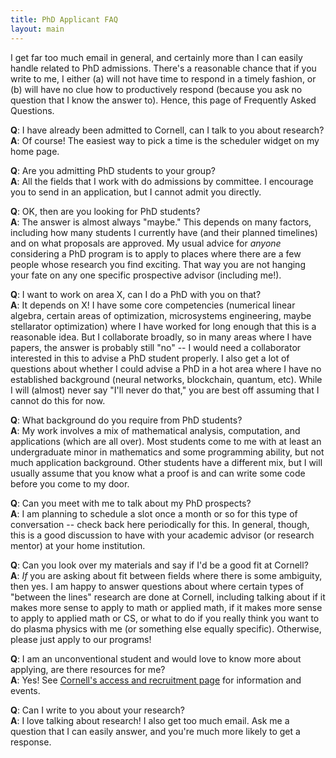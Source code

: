 ```yaml
---
title: PhD Applicant FAQ
layout: main
---
```


I get far too much email in general, and certainly more than I can
easily handle related to PhD admissions.  There's a reasonable chance
that if you write to me, I either (a) will not have time to respond in
a timely fashion, or (b) will have no clue how to productively respond
(because you ask no question that I know the answer to).  Hence, this
page of Frequently Asked Questions.

**Q**: I have already been admitted to Cornell, can I talk to you
about research?  
**A**: Of course!  The easiest way to pick a time is the scheduler
widget on my home page.

**Q**: Are you admitting PhD students to your group?  
**A**: All the fields that I work with do admissions by committee.  I
encourage you to send in an application, but I cannot admit you directly.

**Q**: OK, then are you looking for PhD students?  
**A**: The answer is almost always "maybe."  This depends on many
factors, including how many students I currently have (and their
planned timelines) and on what proposals are approved.  My usual
advice for *anyone* considering a PhD program is to apply to places
where there are a few people whose research you find exciting.
That way you are not hanging your fate on any one specific prospective
advisor (including me!).

**Q**: I want to work on area X, can I do a PhD with you on that?  
**A**: It depends on X!  I have some core competencies (numerical
linear algebra, certain areas of optimization, microsystems
engineering, maybe stellarator optimization) where I have worked for
long enough that this is a reasonable idea.  But I collaborate broadly, so
in many areas where I have papers, the answer is probably still "no"
-- I would need a collaborator interested in this to advise a PhD
student properly.  I also get a lot of questions about whether I could
advise a PhD in a hot area where I have no established background
(neural networks, blockchain, quantum, etc).  While I will (almost)
never say "I'll never do that," you are best off assuming that I
cannot do this for now.

**Q**: What background do you require from PhD students?  
**A**: My work involves a mix of mathematical analysis, computation,
and applications (which are all over).  Most students come to me with
at least an undergraduate minor in mathematics and some programming
ability, but not much application background.  Other students have a
different mix, but I will usually assume that you know what a proof is
and can write some code before you come to my door.

**Q**: Can you meet with me to talk about my PhD prospects?  
**A**: I am planning to schedule a slot once a month or so for this
type of conversation -- check back here periodically for this.  In
general, though, this is a good discussion to have with your academic
advisor (or research mentor) at your home institution.

**Q**: Can you look over my materials and say if I'd be a good fit at
Cornell?  
**A**: *If* you are asking about fit between fields where there is
some ambiguity, then yes.  I am happy to answer questions about where
certain types of "between the lines" research are done at Cornell,
including talking about if it makes more sense to apply to math or
applied math, if it makes more sense to apply to applied math or CS,
or what to do if you really think you want to do plasma physics with
me (or something else equally specific).  Otherwise, please just apply
to our programs!

**Q**: I am an unconventional student and would love to know more
about applying, are there resources for me?  
**A**: Yes!  See [Cornell's access and recruitment
page](https://gradschool.cornell.edu/diversity-inclusion/recruitment/)
for information and events.

**Q**: Can I write to you about your research?  
**A**: I love talking about research!  I also get too much email.  Ask
me a question that I can easily answer, and you're much more likely to
get a response.
